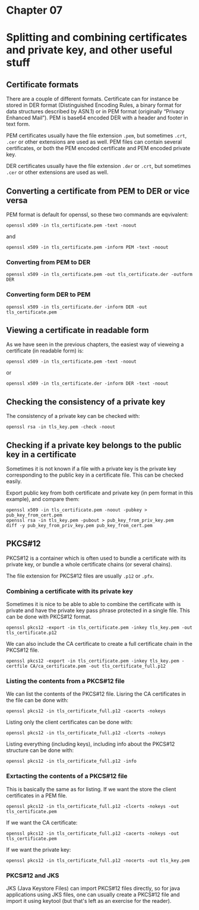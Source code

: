 # Chapter 07

# Splitting and combining certificates and private key, and other useful stuff

## Certificate formats

There are a couple of different formats. Certificate can for instance be stored in DER format (Distinguished Encoding Rules, a binary format for data structures described by ASN.1) or in PEM format (originally “Privacy Enhanced Mail”). PEM is base64 encoded DER with a header and footer in text form.

PEM certificates usually have the file extension `.pem`, but sometimes `.crt`, `.cer` or other extensions are used as well. PEM files can contain several certificates, or both the PEM encoded certificate and PEM encoded private key.

DER certificates usually have the file extension `.der` or `.crt`, but sometimes `.cer` or other extensions are used as well.

## Converting a certificate from PEM to DER or vice versa

PEM format is default for openssl, so these two commands are eqvivalent:

`openssl x509 -in tls_certificate.pem -text -noout`

and

`openssl x509 -in tls_certificate.pem -inform PEM -text -noout`

### Converting from PEM to DER

`openssl x509 -in tls_certificate.pem -out tls_certificate.der -outform DER`

### Converting form DER to PEM

`openssl x509 -in tls_certificate.der -inform DER -out tls_certificate.pem`

## Viewing a certificate in readable form

As we have seen in the previous chapters, the easiest way of vieweing a certificate (in readable form) is:

`openssl x509 -in tls_certificate.pem -text -noout`

or

`openssl x509 -in tls_certificate.der -inform DER -text -noout`

## Checking the consistency of a private key

The consistency of a private key can be checked with:

`openssl rsa -in tls_key.pem -check -noout`

## Checking if a private key belongs to the public key in a certificate

Sometimes it is not known if a file with a private key is the private key corresponding to the public key in a certificate file. This can be checked easily.

Export public key from both certificate and private key (in pem format in this example), and compare them:

```shell
openssl x509 -in tls_certificate.pem -noout -pubkey > pub_key_from_cert.pem
openssl rsa -in tls_key.pem -pubout > pub_key_from_priv_key.pem
diff -y pub_key_from_priv_key.pem pub_key_from_cert.pem
```

## PKCS#12

PKCS#12 is a container which is often used to bundle a certificate with its private key, or bundle a whole certificate chains (or several chains).

The file extension for PKCS#12 files are usually `.p12` or `.pfx`.

### Combining a certificate with its private key

Sometimes it is nice to be able to able to combine the certificate with is private and have the private key pass phrase protected in a single file. This can be done with PKCS#12 format.

`openssl pkcs12 -export -in tls_certificate.pem -inkey tls_key.pem -out tls_certificate.p12`

We can also include the CA certificate to create a full certificate chain in the PKCS#12 file.

`openssl pkcs12 -export -in tls_certificate.pem -inkey tls_key.pem -certfile CA/ca_certificate.pem -out tls_certificate_full.p12`

### Listing the contents from a PKCS#12 file

We can list the contents of the PKCS#12 file. Lisring the CA certificates in the file can be done with:

`openssl pkcs12 -in tls_certificate_full.p12 -cacerts -nokeys`

Listing only the client certificates can be done with:

`openssl pkcs12 -in tls_certificate_full.p12 -clcerts -nokeys`

Listing everything (including keys), including info about the PKCS#12 structure can be done with:

`openssl pkcs12 -in tls_certificate_full.p12 -info`

### Exrtacting the contents of a PKCS#12 file

This is basically the same as for listing. If we want the store the client certificates in a PEM file.

`openssl pkcs12 -in tls_certificate_full.p12 -clcerts -nokeys -out tls_certificate.pem`

If we want the CA certificate:

`openssl pkcs12 -in tls_certificate_full.p12 -cacerts -nokeys -out tls_certificate.pem`

If we want the private key:

`openssl pkcs12 -in tls_certificate_full.p12 -nocerts -out tls_key.pem`

### PKCS#12 and JKS

JKS (Java Keystore Files) can import PKCS#12 files directly, so for java applications using JKS files, one can usually create a PKCS#12 file and import it using keytool (but that's left as an exercise for the reader).
